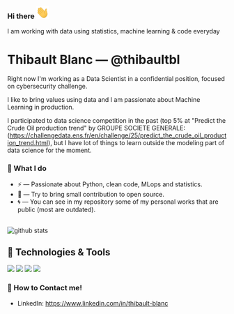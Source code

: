 ### Hi there <img src="https://raw.githubusercontent.com/nguyenanht/nguyenanht/main/wave.gif" width="30px">
I am working with data using statistics, machine learning & code everyday


# Thibault Blanc &mdash; @thibaultbl


Right now I'm working as a Data Scientist in a confidential position, focused on cybersecurity challenge. 

I like to bring values using data and I am passionate about Machine Learning in production.

I participated to data science competition in the past (top 5% at "Predict the Crude Oil production trend" by GROUPE SOCIETE GENERALE: (https://challengedata.ens.fr/en/challenge/25/predict_the_crude_oil_production_trend.html), but I have lot of things to learn outside the modeling part of data science for the moment.


###  :construction_worker: What I do
- :zap: &mdash; Passionate about Python, clean code, MLops and statistics.
- :ocean: &mdash; Try to bring small contribution to open source.
- :cyclone: &mdash;  You can see in my repository some of my personal works that are public (most are outdated). 

<br> ![github stats](https://github-readme-stats.vercel.app/api?username=thibaultbl&show_icons=true)

## :green_heart: Technologies & Tools
![](https://img.shields.io/badge/OS-Linux-informational?style=flat&logo=linux&logoColor=white&color=99b3ff)
![](https://img.shields.io/badge/Editor-vscode-informational?style=flat&logo=pycharm&logoColor=white&color=ffb399)
![](https://img.shields.io/badge/Code-Python-informational?style=flat&logo=python&logoColor=white&color=ffb600)
![](https://img.shields.io/badge/Tools-Docker-informational?style=flat&logo=docker&logoColor=white&color=b3ff99)


### :deciduous_tree: How to Contact me!
- LinkedIn: https://www.linkedin.com/in/thibault-blanc

